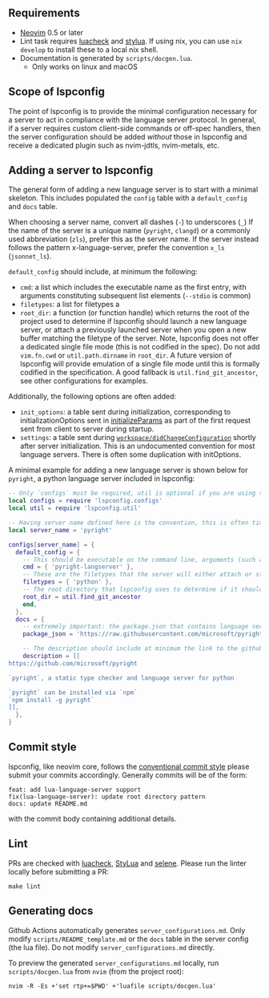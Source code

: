 ## Requirements

- [Neovim](https://neovim.io/) 0.5 or later
- Lint task requires [luacheck](https://github.com/luarocks/luacheck#installation) and [stylua](https://github.com/JohnnyMorganz/StyLua). If using nix, you can use `nix develop` to install these to a local nix shell.
- Documentation is generated by `scripts/docgen.lua`.
  - Only works on linux and macOS

## Scope of lspconfig

The point of lspconfig is to provide the minimal configuration necessary for a server to act in compliance with the language server protocol. In general, if a server requires custom client-side commands or  off-spec handlers, then the server configuration should be added *without* those in lspconfig and receive a dedicated plugin such as nvim-jdtls, nvim-metals, etc.

## Adding a server to lspconfig

The general form of adding a new language server is to start with a minimal skeleton. This includes populated the `config` table with a `default_config` and `docs` table.

When choosing a server name, convert all dashes (`-`) to underscores (`_`) If the name of the server is a unique name (`pyright`, `clangd`) or a commonly used abbreviation (`zls`), prefer this as the server name. If the server instead follows the pattern x-language-server, prefer the convention `x_ls` (`jsonnet_ls`). 

`default_config` should include, at minimum the following:
* `cmd`: a list which includes the executable name as the first entry, with arguments constituting subsequent list elements (`--stdio` is common)
* `filetypes`: a list for filetypes a 
* `root_dir`: a function (or function handle) which returns the root of the project used to determine if lspconfig should launch a new language server, or attach a previously launched server when you open a new buffer matching the filetype of the server. Note, lspconfig does not offer a dedicated single file mode (this is not codified in the spec). Do not add `vim.fn.cwd` or `util.path.dirname` in `root_dir`. A future version of lspconfig will provide emulation of a single file mode until this is formally codified in the specification. A good fallback is `util.find_git_ancestor`, see other configurations for examples.

Additionally, the following options are often added:

* `init_options`: a table sent during initialization, corresponding to initializationOptions sent in [initializeParams](https://microsoft.github.io/language-server-protocol/specifications/specification-3-17/#initializeParams) as part of the first request sent from client to server during startup.
* `settings`: a table sent during [`workspace/didChangeConfiguration`](https://microsoft.github.io/language-server-protocol/specifications/specification-3-17/#didChangeConfigurationParams) shortly after server initialization. This is an undocumented convention for most language servers. There is often some duplication with initOptions.

A minimal example for adding a new language server is shown below for `pyright`, a python language server included in lspconfig:

```lua
-- Only `configs` must be required, util is optional if you are using the root resolver functions, which is usually the case.
local configs = require 'lspconfig.configs'
local util = require 'lspconfig.util'

-- Having server name defined here is the convention, this is often times also the first entry in the `cmd` table.
local server_name = 'pyright'

configs[server_name] = {
  default_config = {
    -- This should be executable on the command line, arguments (such as `--stdio`) are additional entries in the list.
    cmd = { 'pyright-langserver' },
    -- These are the filetypes that the server will either attach or start in response to opening. The user must have a filetype plugin matching the filetype, either via the built-in runtime files or installed via plugin.
    filetypes = { 'python' },
    -- The root directory that lspconfig uses to determine if it should start a new language server, or attach the current buffer to a previously running language server.
    root_dir = util.find_git_ancestor
    end,
  },
  docs = {
    -- extremely important: the package.json that contains language server settings, not the package.json that contains javascript dependencies for the project, or the package.json that contains vscode specific settings
    package_json = 'https://raw.githubusercontent.com/microsoft/pyright/master/packages/vscode-pyright/package.json',

    -- The description should include at minimum the link to the github project, and ideally the steps to install the language server.
    description = [[
https://github.com/microsoft/pyright

`pyright`, a static type checker and language server for python

`pyright` can be installed via `npm`
`npm install -g pyright`
]],
  },
}
```

## Commit style

lspconfig, like neovim core, follows the [conventional commit style](https://www.conventionalcommits.org/en/v1.0.0-beta.2/) please submit your commits accordingly. Generally commits will be of the form:

```
feat: add lua-language-server support
fix(lua-language-server): update root directory pattern
docs: update README.md
```

with the commit body containing additional details.

## Lint

PRs are checked with [luacheck](https://github.com/mpeterv/luacheck), [StyLua](https://github.com/JohnnyMorganz/StyLua) and [selene](https://github.com/Kampfkarren/selene). Please run the linter locally before submitting a PR:

    make lint

## Generating docs

Github Actions automatically generates `server_configurations.md`. Only modify `scripts/README_template.md` or the `docs` table in the server config (the lua file). Do not modify `server_configurations.md` directly.

To preview the generated `server_configurations.md` locally, run `scripts/docgen.lua` from
`nvim` (from the project root):

    nvim -R -Es +'set rtp+=$PWD' +'luafile scripts/docgen.lua'

